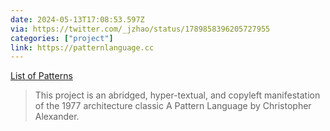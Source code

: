 ```yaml
---
date: 2024-05-13T17:08:53.597Z
via: https://twitter.com/_jzhao/status/1789858396205727955
categories: ["project"]
link: https://patternlanguage.cc
---
```

[List of Patterns](https://patternlanguage.cc)

> This project is an abridged, hyper-textual, and copyleft manifestation of the 1977 architecture classic A Pattern Language by Christopher Alexander.
